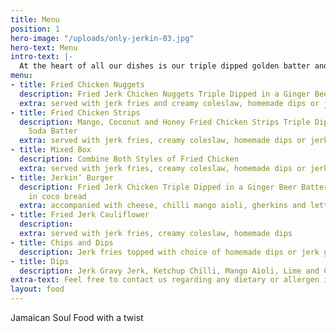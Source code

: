```yaml
---
title: Menu
position: 1
hero-image: "/uploads/only-jerkin-03.jpg"
hero-text: Menu
intro-text: |-
  At the heart of all our dishes is our triple dipped golden batter and homemade marinades. We are also happy to create tailored menus to suit your occasion so drop us an [email](mailto:hello@onlyjerkin.com) if you have anything particular in mind.
menu:
- title: Fried Chicken Nuggets
  description: Fried Jerk Chicken Nuggets Triple Dipped in a Ginger Beer Batter
  extra: served with jerk fries and creamy coleslaw, homemade dips or jerk gravy
- title: Fried Chicken Strips
  description: Mango, Coconut and Honey Fried Chicken Strips Triple Dipped in a Cream
    Soda Batter
  extra: served with jerk fries, creamy coleslaw, homemade dips or jerk gravy
- title: Mixed Box
  description: Combine Both Styles of Fried Chicken
  extra: served with jerk fries, creamy coleslaw, homemade dips or jerk gravy
- title: Jerkin’ Burger
  description: Fried Jerk Chicken Triple Dipped in a Ginger Beer Batter, Sandwiched
    in coco bread
  extra: accompanied with cheese, chilli mango aioli, gherkins and lettuce
- title: Fried Jerk Cauliflower
  description: 
  extra: served with jerk fries, creamy coleslaw, homemade dips
- title: Chips and Dips
  description: Jerk fries topped with choice of homemade dips or jerk gravy
- title: Dips
  description: Jerk Gravy Jerk, Ketchup Chilli, Mango Aioli, Lime and Coriander Mayo
extra-text: Feel free to contact us regarding any dietary or allergen info.
layout: food
---
```


Jamaican Soul Food with a twist